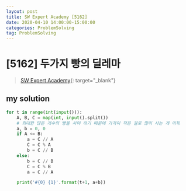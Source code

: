 ```yaml
---
layout: post
title: SW Expert Academy [5162]
date: 2020-04-10 14:00:00-15:00:00
categories: ProblemSolving
tag: ProblemSolving
---
```


# [5162] 두가지 빵의 딜레마
> [SW Expert Academy](https://swexpertacademy.com/main/main.do){: target="_blank"}

## my solution
```python
for t in range(int(input())):
    A, B, C = map(int, input().split())
    # 최대한 많은 개수의 빵을 사야 하기 때문에 가격이 적은 걸로 많이 사는 게 이득
    a, b = 0, 0
    if A <= B:
        a = C // A
        C = C % A
        b = C // B
    else:
        b = C // B
        C = C % B
        a = C // A

    print('#{0} {1}'.format(t+1, a+b))
```
